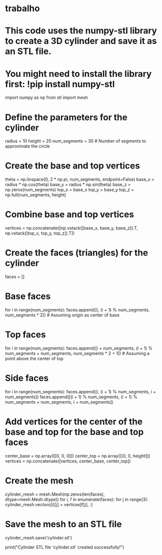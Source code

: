 # trabalho
# This code uses the numpy-stl library to create a 3D cylinder and save it as an STL file.
# You might need to install the library first: !pip install numpy-stl
import numpy as np
from stl import mesh

# Define the parameters for the cylinder
radius = 10
height = 20
num_segments = 30  # Number of segments to approximate the circle

# Create the base and top vertices
theta = np.linspace(0, 2 * np.pi, num_segments, endpoint=False)
base_x = radius * np.cos(theta)
base_y = radius * np.sin(theta)
base_z = np.zeros(num_segments)
top_x = base_x
top_y = base_y
top_z = np.full(num_segments, height)

# Combine base and top vertices
vertices = np.concatenate([np.vstack([base_x, base_y, base_z]).T,
                           np.vstack([top_x, top_y, top_z]).T])

# Create the faces (triangles) for the cylinder
faces = []
# Base faces
for i in range(num_segments):
    faces.append([i, (i + 1) % num_segments, num_segments * 2]) # Assuming origin as center of base

# Top faces
for i in range(num_segments):
    faces.append([i + num_segments, (i + 1) % num_segments + num_segments, num_segments * 2 + 1]) # Assuming a point above the center of top

# Side faces
for i in range(num_segments):
    faces.append([i, (i + 1) % num_segments, i + num_segments])
    faces.append([(i + 1) % num_segments, (i + 1) % num_segments + num_segments, i + num_segments])

# Add vertices for the center of the base and top for the base and top faces
center_base = np.array([[0, 0, 0]])
center_top = np.array([[0, 0, height]])
vertices = np.concatenate([vertices, center_base, center_top])


# Create the mesh
cylinder_mesh = mesh.Mesh(np.zeros(len(faces), dtype=mesh.Mesh.dtype))
for i, f in enumerate(faces):
    for j in range(3):
        cylinder_mesh.vectors[i][j] = vertices[f[j], :]

# Save the mesh to an STL file
cylinder_mesh.save('cylinder.stl')

print("Cylinder STL file 'cylinder.stl' created successfully!")
